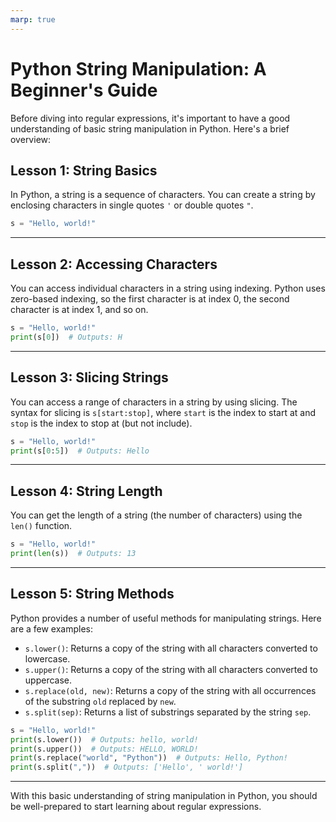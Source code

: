 ```yaml
---
marp: true
---
```


# Python String Manipulation: A Beginner's Guide

Before diving into regular expressions, it's important to have a good understanding of basic string manipulation in Python. Here's a brief overview:

## Lesson 1: String Basics

In Python, a string is a sequence of characters. You can create a string by enclosing characters in single quotes `'` or double quotes `"`. 

```python
s = "Hello, world!"
```


---


## Lesson 2: Accessing Characters

You can access individual characters in a string using indexing. Python uses zero-based indexing, so the first character is at index 0, the second character is at index 1, and so on.

```python
s = "Hello, world!"
print(s[0])  # Outputs: H
```


---

## Lesson 3: Slicing Strings

You can access a range of characters in a string by using slicing. The syntax for slicing is `s[start:stop]`, where `start` is the index to start at and `stop` is the index to stop at (but not include).

```python
s = "Hello, world!"
print(s[0:5])  # Outputs: Hello
```

---

## Lesson 4: String Length

You can get the length of a string (the number of characters) using the `len()` function.

```python
s = "Hello, world!"
print(len(s))  # Outputs: 13
```

---

## Lesson 5: String Methods

Python provides a number of useful methods for manipulating strings. Here are a few examples:

- `s.lower()`: Returns a copy of the string with all characters converted to lowercase.
- `s.upper()`: Returns a copy of the string with all characters converted to uppercase.
- `s.replace(old, new)`: Returns a copy of the string with all occurrences of the substring `old` replaced by `new`.
- `s.split(sep)`: Returns a list of substrings separated by the string `sep`.

```python
s = "Hello, world!"
print(s.lower())  # Outputs: hello, world!
print(s.upper())  # Outputs: HELLO, WORLD!
print(s.replace("world", "Python"))  # Outputs: Hello, Python!
print(s.split(","))  # Outputs: ['Hello', ' world!']
```

---

With this basic understanding of string manipulation in Python, you should be well-prepared to start learning about regular expressions.